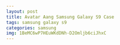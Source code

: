 ```yaml
---
layout: post
title: Avatar Aang Samsung Galaxy S9 Case
tags: samsung galaxy s9
categories: samsung
img: 1BeMC6wP7HEuWKdDNh-D2Omljb6ciJhxC
---
```

